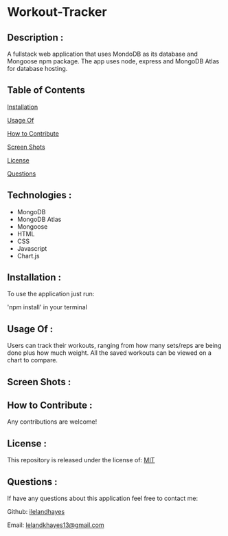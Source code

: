 # Workout-Tracker

## Description :

A fullstack web application that uses MondoDB as its database and Mongoose npm package. The app uses node, express and MongoDB Atlas for database hosting.

## Table of Contents

[Installation](https://github.com/ilelandhayes#Installation)

[Usage Of](https://github.com/ilelandhayes#Usage-Of)

[How to Contribute](https://github.com/ilelandhayes#How-to-Contribute)

[Screen Shots](https://github.com/ilelandhayes#Screen-Shots)

[License](https://github.com/ilelandhayes#License)

[Questions](https://github.com/ilelandhayes#Questions)

## Technologies :

- MongoDB
- MongoDB Atlas
- Mongoose
- HTML
- CSS
- Javascript
- Chart.js

## Installation :

To use the application just run:

'npm install' in your terminal

## Usage Of :

Users can track their workouts, ranging from how many sets/reps are being done plus how much weight. All the saved workouts can be viewed on a chart to compare.

## Screen Shots :

## How to Contribute :

Any contributions are welcome!

## License :

This repository is released under the license of: [MIT](https://opensource.org/licenses/MIT)

## Questions :

If have any questions about this application feel free to contact me:

Github: [ilelandhayes](https://github.com/ilelandhayes)

Email: lelandkhayes13@gmail.com
